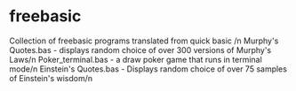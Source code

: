 # freebasic
Collection of freebasic programs translated from quick basic /n
Murphy's Quotes.bas - displays random choice of over 300 versions of Murphy's Laws/n
Poker_terminal.bas - a draw poker game that runs in terminal mode/n
Einstein's Quotes.bas - Displays random choice of over 75 samples of Einstein's wisdom/n
